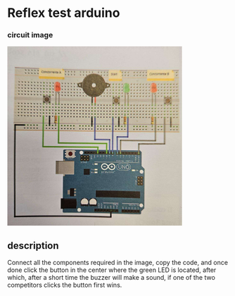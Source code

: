 # Reflex test arduino

### circuit image

![alt image](./src/img_circuito.png)

## description

Connect all the components required in the image, copy the code, and once done click the button in the center where the green LED is located, after which, after a short time the buzzer will make a sound, if one of the two competitors clicks the button first wins.
